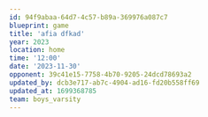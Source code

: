 ```yaml
---
id: 94f9abaa-64d7-4c57-b89a-369976a087c7
blueprint: game
title: 'afia dfkad'
year: 2023
location: home
time: '12:00'
date: '2023-11-30'
opponent: 39c41e15-7758-4b70-9205-24dcd78693a2
updated_by: dcb3e717-ab7c-4904-ad16-fd20b558ff69
updated_at: 1699368785
team: boys_varsity
---
```

